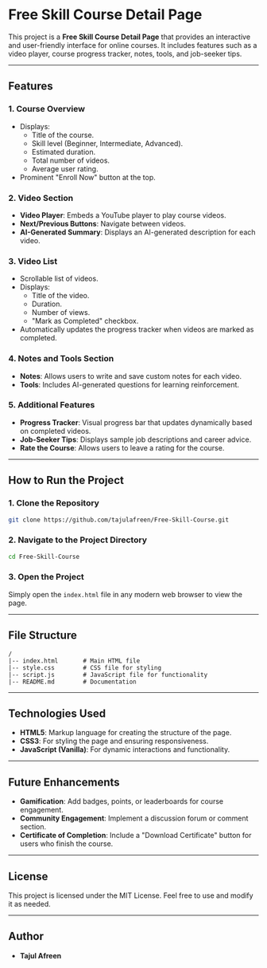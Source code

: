 # Free Skill Course Detail Page

This project is a **Free Skill Course Detail Page** that provides an interactive and user-friendly interface for online courses. It includes features such as a video player, course progress tracker, notes, tools, and job-seeker tips.

---

## Features

### 1. **Course Overview**

- Displays:
  - Title of the course.
  - Skill level (Beginner, Intermediate, Advanced).
  - Estimated duration.
  - Total number of videos.
  - Average user rating.
- Prominent "Enroll Now" button at the top.

### 2. **Video Section**

- **Video Player**: Embeds a YouTube player to play course videos.
- **Next/Previous Buttons**: Navigate between videos.
- **AI-Generated Summary**: Displays an AI-generated description for each video.

### 3. **Video List**

- Scrollable list of videos.
- Displays:
  - Title of the video.
  - Duration.
  - Number of views.
  - "Mark as Completed" checkbox.
- Automatically updates the progress tracker when videos are marked as completed.

### 4. **Notes and Tools Section**

- **Notes**: Allows users to write and save custom notes for each video.
- **Tools**: Includes AI-generated questions for learning reinforcement.

### 5. **Additional Features**

- **Progress Tracker**: Visual progress bar that updates dynamically based on completed videos.
- **Job-Seeker Tips**: Displays sample job descriptions and career advice.
- **Rate the Course**: Allows users to leave a rating for the course.

---

## How to Run the Project

### 1. Clone the Repository

```bash
git clone https://github.com/tajulafreen/Free-Skill-Course.git
```

### 2. Navigate to the Project Directory

```bash
cd Free-Skill-Course
```

### 3. Open the Project

Simply open the `index.html` file in any modern web browser to view the page.

---

## File Structure

```plaintext
/
|-- index.html       # Main HTML file
|-- style.css        # CSS file for styling
|-- script.js        # JavaScript file for functionality
|-- README.md        # Documentation
```

---

## Technologies Used

- **HTML5**: Markup language for creating the structure of the page.
- **CSS3**: For styling the page and ensuring responsiveness.
- **JavaScript (Vanilla)**: For dynamic interactions and functionality.

---

## Future Enhancements

- **Gamification**: Add badges, points, or leaderboards for course engagement.
- **Community Engagement**: Implement a discussion forum or comment section.
- **Certificate of Completion**: Include a "Download Certificate" button for users who finish the course.

---

## License

This project is licensed under the MIT License. Feel free to use and modify it as needed.

---

## Author

- **Tajul Afreen**
